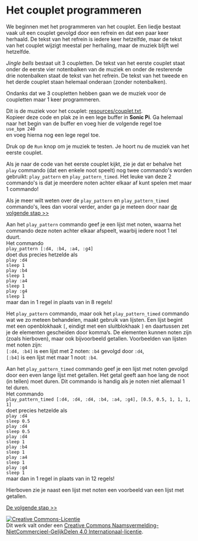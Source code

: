 # Het couplet programmeren

We beginnen met het programmeren van het couplet. Een liedje bestaat vaak uit een couplet gevolgd door een refrein en dat een paar keer herhaald. De tekst van het refrein is iedere keer hetzelfde, maar de tekst van het couplet wijzigt meestal per herhaling, maar de muziek blijft wel hetzelfde.

*Jingle bells* bestaat uit 3 coupletten. De tekst van het eerste couplet staat onder de eerste vier notenbalken van de muziek en onder de resterende drie notenbalken staat de tekst van het refrein. De tekst van het tweede en het derde couplet staan helemaal onderaan (zonder notenbalken).

Ondanks dat we 3 coupletten hebben gaan we de muziek voor de coupletten maar 1 keer programmeren.

Dit is de muziek voor het couplet: <a href="resources/couplet.txt" target="_blank">resources/couplet.txt</a>.  
Kopieer deze code en plak ze in een lege buffer in **Sonic Pi**. Ga helemaal naar het begin van de buffer en voeg hier de volgende regel toe  
`use_bpm 240`  
en voeg hierna nog een lege regel toe.

Druk op de `Run` knop om je muziek te testen. Je hoort nu de muziek van het eerste couplet.

Als je naar de code van het eerste couplet kijkt, zie je dat er behalve het `play` commando (dat een enkele noot speelt) nog twee commando's worden gebruikt: `play_pattern` en `play_pattern_timed`. Het leuke van deze 2 commando's is dat je meerdere noten achter elkaar af kunt spelen met maar 1 commando!

Als je meer wilt weten over de `play_pattern` en `play_pattern_timed` commando's, lees dan vooral verder, ander ga je meteen door naar [de volgende stap >>](stap_3.md)

Aan het `play_pattern` commando geef je een lijst met noten, waarna het commando deze noten achter elkaar afspeelt, waarbij iedere noot 1 tel duurt.  
Het commando  
`play_pattern [:d4, :b4, :a4, :g4]`  
doet dus precies hetzelde als  
`play :d4`  
`sleep 1`  
`play :b4`  
`sleep 1`  
`play :a4`  
`sleep 1`  
`play :g4`  
`sleep 1`  
maar dan in 1 regel in plaats van in 8 regels!

Het `play_pattern` commando, maar ook het `play_pattern_timed` commando wat we zo meteen behandelen, maakt gebruik van lijsten. Een lijst begint met een openblokhaak `[`, eindigt met een sluitblokhaak `]` en daartussen zet je de elementen gescheiden door komma’s. De elementen kunnen noten zijn (zoals hierboven), maar ook bijvoorbeeld getallen. Voorbeelden van lijsten met noten zijn:  
`[:d4, :b4]` is een lijst met 2 noten: `:b4` gevolgd door `:d4`,  
`[:b4]` is een lijst met maar 1 noot: `:b4`.

Aan het `play_pattern_timed` commando geef je een lijst met noten gevolgd door een even lange lijst met getallen. Het getal geeft aan hoe lang de noot (in tellen) moet duren. Dit commando is handig als je noten niet allemaal 1 tel duren.  
Het commando  
`play_pattern_timed [:d4, :d4, :d4, :b4, :a4, :g4], [0.5, 0.5, 1, 1, 1, 1]`  
doet precies hetzelde als  
`play :d4`  
`sleep 0.5`  
`play :d4`  
`sleep 0.5`  
`play :d4`  
`sleep 1`  
`play :b4`  
`sleep 1`  
`play :a4`  
`sleep 1`  
`play :g4`  
`sleep 1`  
maar dan in 1 regel in plaats van in 12 regels!

Hierboven zie je naast een lijst met noten een voorbeeld van een lijst met getallen.

[De volgende stap >>](stap_3.md)

<a rel="license" href="http://creativecommons.org/licenses/by-nc-sa/4.0/"><img alt="Creative Commons-Licentie" style="border-width:0" src="https://i.creativecommons.org/l/by-nc-sa/4.0/88x31.png" /></a><br />Dit werk valt onder een <a rel="license" href="http://creativecommons.org/licenses/by-nc-sa/4.0/deed.nl">Creative Commons Naamsvermelding-NietCommercieel-GelijkDelen 4.0 Internationaal-licentie</a>.



